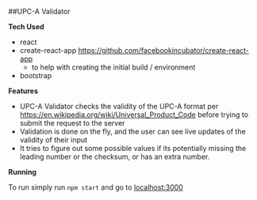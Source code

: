 ##UPC-A Validator

**Tech Used**

- react
- create-react-app https://github.com/facebookincubator/create-react-app
    - to help with creating the initial build / environment
- bootstrap

**Features**

- UPC-A Validator checks the validity of the UPC-A format per https://en.wikipedia.org/wiki/Universal_Product_Code before trying to submit the request to the server
- Validation is done on the fly, and the user can see live updates of the validity of their input
- It tries to figure out some possible values if its potentially missing the leading number or the checksum, or has an extra number.

**Running**

To run simply run `npm start` and go to [localhost:3000](http://localhost:3000)